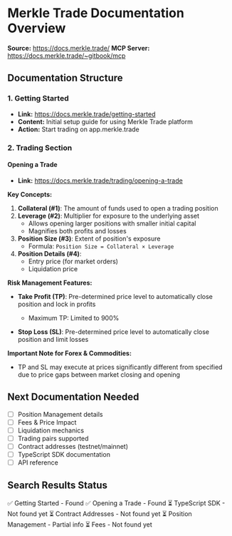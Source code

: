 # Merkle Trade Documentation Overview

**Source:** https://docs.merkle.trade/
**MCP Server:** https://docs.merkle.trade/~gitbook/mcp

## Documentation Structure

### 1. Getting Started
- **Link:** https://docs.merkle.trade/getting-started
- **Content:** Initial setup guide for using Merkle Trade platform
- **Action:** Start trading on app.merkle.trade

### 2. Trading Section

#### Opening a Trade
- **Link:** https://docs.merkle.trade/trading/opening-a-trade

**Key Concepts:**

1. **Collateral (#1)**: The amount of funds used to open a trading position
2. **Leverage (#2)**: Multiplier for exposure to the underlying asset
   - Allows opening larger positions with smaller initial capital
   - Magnifies both profits and losses
3. **Position Size (#3)**: Extent of position's exposure
   - Formula: `Position Size = Collateral × Leverage`
4. **Position Details (#4)**:
   - Entry price (for market orders)
   - Liquidation price

**Risk Management Features:**

- **Take Profit (TP)**: Pre-determined price level to automatically close position and lock in profits
  - Maximum TP: Limited to 900%

- **Stop Loss (SL)**: Pre-determined price level to automatically close position and limit losses

**Important Note for Forex & Commodities:**
- TP and SL may execute at prices significantly different from specified due to price gaps between market closing and opening

## Next Documentation Needed

- [ ] Position Management details
- [ ] Fees & Price Impact
- [ ] Liquidation mechanics
- [ ] Trading pairs supported
- [ ] Contract addresses (testnet/mainnet)
- [ ] TypeScript SDK documentation
- [ ] API reference

## Search Results Status

✅ Getting Started - Found
✅ Opening a Trade - Found
⏳ TypeScript SDK - Not found yet
⏳ Contract Addresses - Not found yet
⏳ Position Management - Partial info
⏳ Fees - Not found yet
